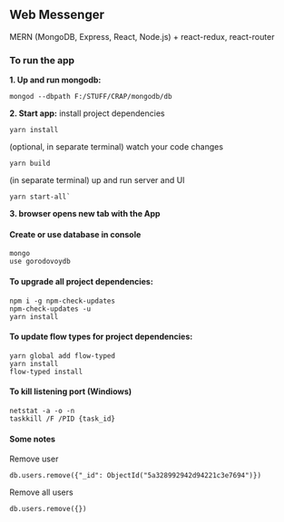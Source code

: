 ## Web Messenger

MERN (MongoDB, Express, React, Node.js) + react-redux, react-router



### To run the app

**1. Up and run mongodb:**
```
mongod --dbpath F:/STUFF/CRAP/mongodb/db
```
**2. Start app:**
install project dependencies
```
yarn install
```

(optional, in separate terminal)  watch your code changes
```
yarn build
```

(in separate terminal) up and run server and UI
```
yarn start-all`
```


**3. browser opens new tab with the App**



#### Create or use database in console
```
mongo
use gorodovoydb
```

#### To upgrade all project dependencies:
```
npm i -g npm-check-updates
npm-check-updates -u
yarn install
```

#### To update flow types for project dependencies:
```
yarn global add flow-typed
yarn install
flow-typed install
```

#### To kill listening port (Windiows)
```
netstat -a -o -n
taskkill /F /PID {task_id}
```


#### Some notes
Remove user
```
db.users.remove({"_id": ObjectId("5a328992942d94221c3e7694")})
```
Remove all users
```
db.users.remove({})
```
